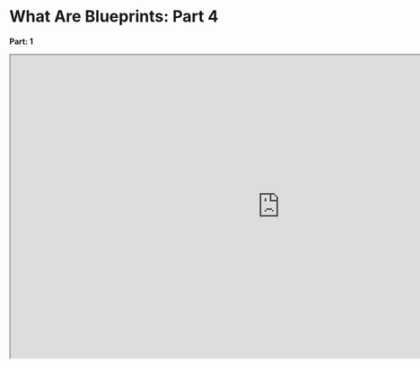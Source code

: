 # What Are Blueprints: Part 4

<p><strong>Part: 1</strong></p>
<p><iframe src="https://www.youtube.com/embed/5iUKmoS0gkk" width="960" height="540" allowfullscreen="allowfullscreen" allow="accelerometer; autoplay; clipboard-write; encrypted-media; gyroscope; picture-in-picture"></iframe></p>
<p>&nbsp;</p>